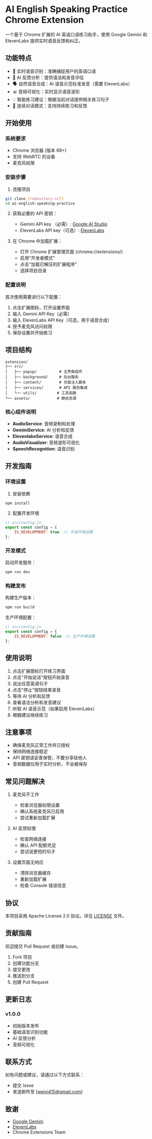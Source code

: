 # AI English Speaking Practice Chrome Extension

一个基于 Chrome 扩展的 AI 英语口语练习助手，使用 Google Gemini 和 ElevenLabs 提供实时语音反馈和纠正。

## 功能特点

- 🎤 实时语音识别：准确捕捉用户的英语口语
- 🤖 AI 反馈分析：提供语法和发音评估
- 🗣️ 自然语音合成：AI 语音示范标准发音（需要 ElevenLabs）
- 📊 音频可视化：实时显示语音波形
- 💡 智能练习建议：根据当前对话提供相关练习句子
- 🔄 连续对话模式：支持持续练习和反馈

## 开始使用

### 系统要求

- Chrome 浏览器 (版本 88+)
- 支持 WebRTC 的设备
- 麦克风权限

### 安装步骤

1. 克隆项目
```bash
git clone [repository-url]
cd ai-english-speaking-practice
```

2. 获取必要的 API 密钥：
   - Gemini API key （必需）: [Google AI Studio](https://aistudio.google.com/app/apikey)
   - ElevenLabs API key（可选）: [ElevenLabs](https://elevenlabs.io)

3. 在 Chrome 中加载扩展：
   - 打开 Chrome 扩展管理页面 (chrome://extensions/)
   - 启用"开发者模式"
   - 点击"加载已解压的扩展程序"
   - 选择项目目录

### 配置说明

首次使用需要进行以下配置：
1. 点击扩展图标，打开设置界面
2. 输入 Gemini API Key（必需）
3. 输入 ElevenLabs API Key（可选，用于语音合成）
4. 授予麦克风访问权限
5. 保存设置并开始练习

## 项目结构

```
extension/
├── src/
│   ├── popup/          # 主界面组件
│   ├── background/     # 后台服务
│   ├── content/        # 页面注入脚本
│   ├── services/       # API 服务集成
│   └── utils/         # 工具函数
└── assets/            # 静态资源
```

### 核心组件说明

- **AudioService**: 音频录制和处理
- **GeminiService**: AI 分析和反馈
- **ElevenlabsService**: 语音合成
- **AudioVisualizer**: 音频波形可视化
- **SpeechRecognition**: 语音识别

## 开发指南

### 环境设置

1. 安装依赖
```bash
npm install
```

2. 配置开发环境
```javascript
// src/config.js
export const config = {
    IS_DEVELOPMENT: true  // 开发环境设置
};
```

### 开发模式

启动开发服务：
```bash
npm run dev
```

### 构建发布

构建生产版本：
```bash
npm run build
```

生产环境配置：
```javascript
// src/config.js
export const config = {
    IS_DEVELOPMENT: false  // 生产环境设置
};
```

## 使用说明

1. 点击扩展图标打开练习界面
2. 点击"开始说话"按钮开始录音
3. 说出任意英语句子
4. 点击"停止"按钮结束录音
5. 等待 AI 分析和反馈
6. 查看语法分析和发音建议
7. 听取 AI 语音示范（如果启用 ElevenLabs）
8. 根据建议继续练习

## 注意事项

- 确保麦克风正常工作并已授权
- 保持网络连接稳定
- API 密钥请妥善保管，不要分享给他人
- 音频数据仅用于实时分析，不会被保存

## 常见问题解决

1. 麦克风不工作
   - 检查浏览器权限设置
   - 确认系统麦克风已启用
   - 尝试重新加载扩展

2. AI 反馈较慢
   - 检查网络连接
   - 确认 API 配额充足
   - 尝试说更短的句子

3. 设置页面无响应
   - 清除浏览器缓存
   - 重新加载扩展
   - 检查 Console 错误信息

## 协议

本项目采用 Apache License 2.0 协议。详见 [LICENSE](LICENSE) 文件。

## 贡献指南

欢迎提交 Pull Request 或创建 Issue。

1. Fork 项目
2. 创建功能分支
3. 提交更改
4. 推送到分支
5. 创建 Pull Request

## 更新日志

### v1.0.0
- 初始版本发布
- 基础语音识别功能
- AI 反馈分析
- 音频可视化

## 联系方式

如有问题或建议，请通过以下方式联系：

- 提交 Issue
- 发送邮件至 [weiyi415@gmail.com]

## 致谢

- [Google Gemini](https://deepmind.google/technologies/gemini/)
- [ElevenLabs](https://elevenlabs.io)
- Chrome Extensions Team